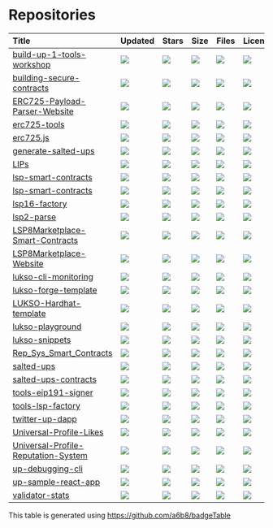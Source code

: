 # Repositories

| Title | Updated | Stars | Size | Files | License |
| :-- | :-- | :-- | :-- | :-- | :-- |
| [build-up-1-tools-workshop](https://github.com/Hugoo/build-up-1-tools-workshop) | <a href="https://api.github.com/repos/Hugoo/build-up-1-tools-workshop"><img src="https://img.shields.io/github/last-commit/Hugoo/build-up-1-tools-workshop?color=0E1116&logo=F3A966&logoColor=F3A966&style=flat&label="></a> | <a href="https://github.com/Hugoo/build-up-1-tools-workshop/stargazers"><img src="https://img.shields.io/github/stars/Hugoo/build-up-1-tools-workshop?color=0E1116&logo=F3A966&logoColor=F3A966&style=flat&label="></a> | <a href="https://github.com/Hugoo/build-up-1-tools-workshop"><img src="https://img.shields.io/github/repo-size/Hugoo/build-up-1-tools-workshop?color=0E1116&logo=F3A966&logoColor=F3A966&style=flat&label="></a> | <a href="https://github.com/Hugoo/build-up-1-tools-workshop"><img src="https://img.shields.io/github/directory-file-count/Hugoo/build-up-1-tools-workshop?color=0E1116&logo=F3A966&logoColor=F3A966&style=flat&label="></a> | <a href="https://github.com/Hugoo/build-up-1-tools-workshop/blob/main/LICENSE"><img src="https://img.shields.io/github/license/Hugoo/build-up-1-tools-workshop?color=0E1116&logo=F3A966&logoColor=F3A966&style=flat&label="></a> |
| [building-secure-contracts](https://github.com/skimaharvey/building-secure-contracts) | <a href="https://api.github.com/repos/skimaharvey/building-secure-contracts"><img src="https://img.shields.io/github/last-commit/skimaharvey/building-secure-contracts?color=0E1116&logo=F3A966&logoColor=F3A966&style=flat&label="></a> | <a href="https://github.com/skimaharvey/building-secure-contracts/stargazers"><img src="https://img.shields.io/github/stars/skimaharvey/building-secure-contracts?color=0E1116&logo=F3A966&logoColor=F3A966&style=flat&label="></a> | <a href="https://github.com/skimaharvey/building-secure-contracts"><img src="https://img.shields.io/github/repo-size/skimaharvey/building-secure-contracts?color=0E1116&logo=F3A966&logoColor=F3A966&style=flat&label="></a> | <a href="https://github.com/skimaharvey/building-secure-contracts"><img src="https://img.shields.io/github/directory-file-count/skimaharvey/building-secure-contracts?color=0E1116&logo=F3A966&logoColor=F3A966&style=flat&label="></a> | <a href="https://github.com/skimaharvey/building-secure-contracts/blob/main/LICENSE"><img src="https://img.shields.io/github/license/skimaharvey/building-secure-contracts?color=0E1116&logo=F3A966&logoColor=F3A966&style=flat&label="></a> |
| [ERC725-Payload-Parser-Website](https://github.com/CJ42/ERC725-Payload-Parser-Website) | <a href="https://api.github.com/repos/CJ42/ERC725-Payload-Parser-Website"><img src="https://img.shields.io/github/last-commit/CJ42/ERC725-Payload-Parser-Website?color=0E1116&logo=F3A966&logoColor=F3A966&style=flat&label="></a> | <a href="https://github.com/CJ42/ERC725-Payload-Parser-Website/stargazers"><img src="https://img.shields.io/github/stars/CJ42/ERC725-Payload-Parser-Website?color=0E1116&logo=F3A966&logoColor=F3A966&style=flat&label="></a> | <a href="https://github.com/CJ42/ERC725-Payload-Parser-Website"><img src="https://img.shields.io/github/repo-size/CJ42/ERC725-Payload-Parser-Website?color=0E1116&logo=F3A966&logoColor=F3A966&style=flat&label="></a> | <a href="https://github.com/CJ42/ERC725-Payload-Parser-Website"><img src="https://img.shields.io/github/directory-file-count/CJ42/ERC725-Payload-Parser-Website?color=0E1116&logo=F3A966&logoColor=F3A966&style=flat&label="></a> | <a href="https://github.com/CJ42/ERC725-Payload-Parser-Website/blob/main/LICENSE"><img src="https://img.shields.io/github/license/CJ42/ERC725-Payload-Parser-Website?color=0E1116&logo=F3A966&logoColor=F3A966&style=flat&label="></a> |
| [erc725-tools](https://github.com/Hugoo/erc725-tools) | <a href="https://api.github.com/repos/Hugoo/erc725-tools"><img src="https://img.shields.io/github/last-commit/Hugoo/erc725-tools?color=0E1116&logo=F3A966&logoColor=F3A966&style=flat&label="></a> | <a href="https://github.com/Hugoo/erc725-tools/stargazers"><img src="https://img.shields.io/github/stars/Hugoo/erc725-tools?color=0E1116&logo=F3A966&logoColor=F3A966&style=flat&label="></a> | <a href="https://github.com/Hugoo/erc725-tools"><img src="https://img.shields.io/github/repo-size/Hugoo/erc725-tools?color=0E1116&logo=F3A966&logoColor=F3A966&style=flat&label="></a> | <a href="https://github.com/Hugoo/erc725-tools"><img src="https://img.shields.io/github/directory-file-count/Hugoo/erc725-tools?color=0E1116&logo=F3A966&logoColor=F3A966&style=flat&label="></a> | <a href="https://github.com/Hugoo/erc725-tools/blob/main/LICENSE"><img src="https://img.shields.io/github/license/Hugoo/erc725-tools?color=0E1116&logo=F3A966&logoColor=F3A966&style=flat&label="></a> |
| [erc725.js](https://github.com/ERC725Alliance/erc725.js) | <a href="https://api.github.com/repos/ERC725Alliance/erc725.js"><img src="https://img.shields.io/github/last-commit/ERC725Alliance/erc725.js?color=0E1116&logo=F3A966&logoColor=F3A966&style=flat&label="></a> | <a href="https://github.com/ERC725Alliance/erc725.js/stargazers"><img src="https://img.shields.io/github/stars/ERC725Alliance/erc725.js?color=0E1116&logo=F3A966&logoColor=F3A966&style=flat&label="></a> | <a href="https://github.com/ERC725Alliance/erc725.js"><img src="https://img.shields.io/github/repo-size/ERC725Alliance/erc725.js?color=0E1116&logo=F3A966&logoColor=F3A966&style=flat&label="></a> | <a href="https://github.com/ERC725Alliance/erc725.js"><img src="https://img.shields.io/github/directory-file-count/ERC725Alliance/erc725.js?color=0E1116&logo=F3A966&logoColor=F3A966&style=flat&label="></a> | <a href="https://github.com/ERC725Alliance/erc725.js/blob/main/LICENSE"><img src="https://img.shields.io/github/license/ERC725Alliance/erc725.js?color=0E1116&logo=F3A966&logoColor=F3A966&style=flat&label="></a> |
| [generate-salted-ups](https://github.com/b00ste/generate-salted-ups) | <a href="https://api.github.com/repos/b00ste/generate-salted-ups"><img src="https://img.shields.io/github/last-commit/b00ste/generate-salted-ups?color=0E1116&logo=F3A966&logoColor=F3A966&style=flat&label="></a> | <a href="https://github.com/b00ste/generate-salted-ups/stargazers"><img src="https://img.shields.io/github/stars/b00ste/generate-salted-ups?color=0E1116&logo=F3A966&logoColor=F3A966&style=flat&label="></a> | <a href="https://github.com/b00ste/generate-salted-ups"><img src="https://img.shields.io/github/repo-size/b00ste/generate-salted-ups?color=0E1116&logo=F3A966&logoColor=F3A966&style=flat&label="></a> | <a href="https://github.com/b00ste/generate-salted-ups"><img src="https://img.shields.io/github/directory-file-count/b00ste/generate-salted-ups?color=0E1116&logo=F3A966&logoColor=F3A966&style=flat&label="></a> | <a href="https://github.com/b00ste/generate-salted-ups/blob/main/LICENSE"><img src="https://img.shields.io/github/license/b00ste/generate-salted-ups?color=0E1116&logo=F3A966&logoColor=F3A966&style=flat&label="></a> |
| [LIPs](https://github.com/lukso-network/LIPs) | <a href="https://api.github.com/repos/lukso-network/LIPs"><img src="https://img.shields.io/github/last-commit/lukso-network/LIPs?color=0E1116&logo=F3A966&logoColor=F3A966&style=flat&label="></a> | <a href="https://github.com/lukso-network/LIPs/stargazers"><img src="https://img.shields.io/github/stars/lukso-network/LIPs?color=0E1116&logo=F3A966&logoColor=F3A966&style=flat&label="></a> | <a href="https://github.com/lukso-network/LIPs"><img src="https://img.shields.io/github/repo-size/lukso-network/LIPs?color=0E1116&logo=F3A966&logoColor=F3A966&style=flat&label="></a> | <a href="https://github.com/lukso-network/LIPs"><img src="https://img.shields.io/github/directory-file-count/lukso-network/LIPs?color=0E1116&logo=F3A966&logoColor=F3A966&style=flat&label="></a> | <a href="https://github.com/lukso-network/LIPs/blob/main/LICENSE"><img src="https://img.shields.io/github/license/lukso-network/LIPs?color=0E1116&logo=F3A966&logoColor=F3A966&style=flat&label="></a> |
| [lsp-smart-contracts](https://github.com/lukso-network/lsp-smart-contracts) | <a href="https://api.github.com/repos/lukso-network/lsp-smart-contracts"><img src="https://img.shields.io/github/last-commit/lukso-network/lsp-smart-contracts?color=0E1116&logo=F3A966&logoColor=F3A966&style=flat&label="></a> | <a href="https://github.com/lukso-network/lsp-smart-contracts/stargazers"><img src="https://img.shields.io/github/stars/lukso-network/lsp-smart-contracts?color=0E1116&logo=F3A966&logoColor=F3A966&style=flat&label="></a> | <a href="https://github.com/lukso-network/lsp-smart-contracts"><img src="https://img.shields.io/github/repo-size/lukso-network/lsp-smart-contracts?color=0E1116&logo=F3A966&logoColor=F3A966&style=flat&label="></a> | <a href="https://github.com/lukso-network/lsp-smart-contracts"><img src="https://img.shields.io/github/directory-file-count/lukso-network/lsp-smart-contracts?color=0E1116&logo=F3A966&logoColor=F3A966&style=flat&label="></a> | <a href="https://github.com/lukso-network/lsp-smart-contracts/blob/main/LICENSE"><img src="https://img.shields.io/github/license/lukso-network/lsp-smart-contracts?color=0E1116&logo=F3A966&logoColor=F3A966&style=flat&label="></a> |
| [lsp-smart-contracts](https://github.com/skimaharvey/lsp-smart-contracts) | <a href="https://api.github.com/repos/skimaharvey/lsp-smart-contracts"><img src="https://img.shields.io/github/last-commit/skimaharvey/lsp-smart-contracts?color=0E1116&logo=F3A966&logoColor=F3A966&style=flat&label="></a> | <a href="https://github.com/skimaharvey/lsp-smart-contracts/stargazers"><img src="https://img.shields.io/github/stars/skimaharvey/lsp-smart-contracts?color=0E1116&logo=F3A966&logoColor=F3A966&style=flat&label="></a> | <a href="https://github.com/skimaharvey/lsp-smart-contracts"><img src="https://img.shields.io/github/repo-size/skimaharvey/lsp-smart-contracts?color=0E1116&logo=F3A966&logoColor=F3A966&style=flat&label="></a> | <a href="https://github.com/skimaharvey/lsp-smart-contracts"><img src="https://img.shields.io/github/directory-file-count/skimaharvey/lsp-smart-contracts?color=0E1116&logo=F3A966&logoColor=F3A966&style=flat&label="></a> | <a href="https://github.com/skimaharvey/lsp-smart-contracts/blob/main/LICENSE"><img src="https://img.shields.io/github/license/skimaharvey/lsp-smart-contracts?color=0E1116&logo=F3A966&logoColor=F3A966&style=flat&label="></a> |
| [lsp16-factory](https://github.com/skimaharvey/lsp16-factory) | <a href="https://api.github.com/repos/skimaharvey/lsp16-factory"><img src="https://img.shields.io/github/last-commit/skimaharvey/lsp16-factory?color=0E1116&logo=F3A966&logoColor=F3A966&style=flat&label="></a> | <a href="https://github.com/skimaharvey/lsp16-factory/stargazers"><img src="https://img.shields.io/github/stars/skimaharvey/lsp16-factory?color=0E1116&logo=F3A966&logoColor=F3A966&style=flat&label="></a> | <a href="https://github.com/skimaharvey/lsp16-factory"><img src="https://img.shields.io/github/repo-size/skimaharvey/lsp16-factory?color=0E1116&logo=F3A966&logoColor=F3A966&style=flat&label="></a> | <a href="https://github.com/skimaharvey/lsp16-factory"><img src="https://img.shields.io/github/directory-file-count/skimaharvey/lsp16-factory?color=0E1116&logo=F3A966&logoColor=F3A966&style=flat&label="></a> | <a href="https://github.com/skimaharvey/lsp16-factory/blob/main/LICENSE"><img src="https://img.shields.io/github/license/skimaharvey/lsp16-factory?color=0E1116&logo=F3A966&logoColor=F3A966&style=flat&label="></a> |
| [lsp2-parse](https://github.com/Hugoo/lsp2-parse) | <a href="https://api.github.com/repos/Hugoo/lsp2-parse"><img src="https://img.shields.io/github/last-commit/Hugoo/lsp2-parse?color=0E1116&logo=F3A966&logoColor=F3A966&style=flat&label="></a> | <a href="https://github.com/Hugoo/lsp2-parse/stargazers"><img src="https://img.shields.io/github/stars/Hugoo/lsp2-parse?color=0E1116&logo=F3A966&logoColor=F3A966&style=flat&label="></a> | <a href="https://github.com/Hugoo/lsp2-parse"><img src="https://img.shields.io/github/repo-size/Hugoo/lsp2-parse?color=0E1116&logo=F3A966&logoColor=F3A966&style=flat&label="></a> | <a href="https://github.com/Hugoo/lsp2-parse"><img src="https://img.shields.io/github/directory-file-count/Hugoo/lsp2-parse?color=0E1116&logo=F3A966&logoColor=F3A966&style=flat&label="></a> | <a href="https://github.com/Hugoo/lsp2-parse/blob/main/LICENSE"><img src="https://img.shields.io/github/license/Hugoo/lsp2-parse?color=0E1116&logo=F3A966&logoColor=F3A966&style=flat&label="></a> |
| [LSP8Marketplace-Smart-Contracts](https://github.com/b00ste/LSP8Marketplace-Smart-Contracts) | <a href="https://api.github.com/repos/b00ste/LSP8Marketplace-Smart-Contracts"><img src="https://img.shields.io/github/last-commit/b00ste/LSP8Marketplace-Smart-Contracts?color=0E1116&logo=F3A966&logoColor=F3A966&style=flat&label="></a> | <a href="https://github.com/b00ste/LSP8Marketplace-Smart-Contracts/stargazers"><img src="https://img.shields.io/github/stars/b00ste/LSP8Marketplace-Smart-Contracts?color=0E1116&logo=F3A966&logoColor=F3A966&style=flat&label="></a> | <a href="https://github.com/b00ste/LSP8Marketplace-Smart-Contracts"><img src="https://img.shields.io/github/repo-size/b00ste/LSP8Marketplace-Smart-Contracts?color=0E1116&logo=F3A966&logoColor=F3A966&style=flat&label="></a> | <a href="https://github.com/b00ste/LSP8Marketplace-Smart-Contracts"><img src="https://img.shields.io/github/directory-file-count/b00ste/LSP8Marketplace-Smart-Contracts?color=0E1116&logo=F3A966&logoColor=F3A966&style=flat&label="></a> | <a href="https://github.com/b00ste/LSP8Marketplace-Smart-Contracts/blob/main/LICENSE"><img src="https://img.shields.io/github/license/b00ste/LSP8Marketplace-Smart-Contracts?color=0E1116&logo=F3A966&logoColor=F3A966&style=flat&label="></a> |
| [LSP8Marketplace-Website](https://github.com/b00ste/LSP8Marketplace-Website) | <a href="https://api.github.com/repos/b00ste/LSP8Marketplace-Website"><img src="https://img.shields.io/github/last-commit/b00ste/LSP8Marketplace-Website?color=0E1116&logo=F3A966&logoColor=F3A966&style=flat&label="></a> | <a href="https://github.com/b00ste/LSP8Marketplace-Website/stargazers"><img src="https://img.shields.io/github/stars/b00ste/LSP8Marketplace-Website?color=0E1116&logo=F3A966&logoColor=F3A966&style=flat&label="></a> | <a href="https://github.com/b00ste/LSP8Marketplace-Website"><img src="https://img.shields.io/github/repo-size/b00ste/LSP8Marketplace-Website?color=0E1116&logo=F3A966&logoColor=F3A966&style=flat&label="></a> | <a href="https://github.com/b00ste/LSP8Marketplace-Website"><img src="https://img.shields.io/github/directory-file-count/b00ste/LSP8Marketplace-Website?color=0E1116&logo=F3A966&logoColor=F3A966&style=flat&label="></a> | <a href="https://github.com/b00ste/LSP8Marketplace-Website/blob/main/LICENSE"><img src="https://img.shields.io/github/license/b00ste/LSP8Marketplace-Website?color=0E1116&logo=F3A966&logoColor=F3A966&style=flat&label="></a> |
| [lukso-cli-monitoring](https://github.com/Hugoo/lukso-cli-monitoring) | <a href="https://api.github.com/repos/Hugoo/lukso-cli-monitoring"><img src="https://img.shields.io/github/last-commit/Hugoo/lukso-cli-monitoring?color=0E1116&logo=F3A966&logoColor=F3A966&style=flat&label="></a> | <a href="https://github.com/Hugoo/lukso-cli-monitoring/stargazers"><img src="https://img.shields.io/github/stars/Hugoo/lukso-cli-monitoring?color=0E1116&logo=F3A966&logoColor=F3A966&style=flat&label="></a> | <a href="https://github.com/Hugoo/lukso-cli-monitoring"><img src="https://img.shields.io/github/repo-size/Hugoo/lukso-cli-monitoring?color=0E1116&logo=F3A966&logoColor=F3A966&style=flat&label="></a> | <a href="https://github.com/Hugoo/lukso-cli-monitoring"><img src="https://img.shields.io/github/directory-file-count/Hugoo/lukso-cli-monitoring?color=0E1116&logo=F3A966&logoColor=F3A966&style=flat&label="></a> | <a href="https://github.com/Hugoo/lukso-cli-monitoring/blob/main/LICENSE"><img src="https://img.shields.io/github/license/Hugoo/lukso-cli-monitoring?color=0E1116&logo=F3A966&logoColor=F3A966&style=flat&label="></a> |
| [lukso-forge-template](https://github.com/CJ42/lukso-forge-template) | <a href="https://api.github.com/repos/CJ42/lukso-forge-template"><img src="https://img.shields.io/github/last-commit/CJ42/lukso-forge-template?color=0E1116&logo=F3A966&logoColor=F3A966&style=flat&label="></a> | <a href="https://github.com/CJ42/lukso-forge-template/stargazers"><img src="https://img.shields.io/github/stars/CJ42/lukso-forge-template?color=0E1116&logo=F3A966&logoColor=F3A966&style=flat&label="></a> | <a href="https://github.com/CJ42/lukso-forge-template"><img src="https://img.shields.io/github/repo-size/CJ42/lukso-forge-template?color=0E1116&logo=F3A966&logoColor=F3A966&style=flat&label="></a> | <a href="https://github.com/CJ42/lukso-forge-template"><img src="https://img.shields.io/github/directory-file-count/CJ42/lukso-forge-template?color=0E1116&logo=F3A966&logoColor=F3A966&style=flat&label="></a> | <a href="https://github.com/CJ42/lukso-forge-template/blob/main/LICENSE"><img src="https://img.shields.io/github/license/CJ42/lukso-forge-template?color=0E1116&logo=F3A966&logoColor=F3A966&style=flat&label="></a> |
| [LUKSO-Hardhat-template](https://github.com/CJ42/LUKSO-Hardhat-template) | <a href="https://api.github.com/repos/CJ42/LUKSO-Hardhat-template"><img src="https://img.shields.io/github/last-commit/CJ42/LUKSO-Hardhat-template?color=0E1116&logo=F3A966&logoColor=F3A966&style=flat&label="></a> | <a href="https://github.com/CJ42/LUKSO-Hardhat-template/stargazers"><img src="https://img.shields.io/github/stars/CJ42/LUKSO-Hardhat-template?color=0E1116&logo=F3A966&logoColor=F3A966&style=flat&label="></a> | <a href="https://github.com/CJ42/LUKSO-Hardhat-template"><img src="https://img.shields.io/github/repo-size/CJ42/LUKSO-Hardhat-template?color=0E1116&logo=F3A966&logoColor=F3A966&style=flat&label="></a> | <a href="https://github.com/CJ42/LUKSO-Hardhat-template"><img src="https://img.shields.io/github/directory-file-count/CJ42/LUKSO-Hardhat-template?color=0E1116&logo=F3A966&logoColor=F3A966&style=flat&label="></a> | <a href="https://github.com/CJ42/LUKSO-Hardhat-template/blob/main/LICENSE"><img src="https://img.shields.io/github/license/CJ42/LUKSO-Hardhat-template?color=0E1116&logo=F3A966&logoColor=F3A966&style=flat&label="></a> |
| [lukso-playground](https://github.com/skimaharvey/lukso-playground) | <a href="https://api.github.com/repos/skimaharvey/lukso-playground"><img src="https://img.shields.io/github/last-commit/skimaharvey/lukso-playground?color=0E1116&logo=F3A966&logoColor=F3A966&style=flat&label="></a> | <a href="https://github.com/skimaharvey/lukso-playground/stargazers"><img src="https://img.shields.io/github/stars/skimaharvey/lukso-playground?color=0E1116&logo=F3A966&logoColor=F3A966&style=flat&label="></a> | <a href="https://github.com/skimaharvey/lukso-playground"><img src="https://img.shields.io/github/repo-size/skimaharvey/lukso-playground?color=0E1116&logo=F3A966&logoColor=F3A966&style=flat&label="></a> | <a href="https://github.com/skimaharvey/lukso-playground"><img src="https://img.shields.io/github/directory-file-count/skimaharvey/lukso-playground?color=0E1116&logo=F3A966&logoColor=F3A966&style=flat&label="></a> | <a href="https://github.com/skimaharvey/lukso-playground/blob/main/LICENSE"><img src="https://img.shields.io/github/license/skimaharvey/lukso-playground?color=0E1116&logo=F3A966&logoColor=F3A966&style=flat&label="></a> |
| [lukso-snippets](https://github.com/Hugoo/lukso-snippets) | <a href="https://api.github.com/repos/Hugoo/lukso-snippets"><img src="https://img.shields.io/github/last-commit/Hugoo/lukso-snippets?color=0E1116&logo=F3A966&logoColor=F3A966&style=flat&label="></a> | <a href="https://github.com/Hugoo/lukso-snippets/stargazers"><img src="https://img.shields.io/github/stars/Hugoo/lukso-snippets?color=0E1116&logo=F3A966&logoColor=F3A966&style=flat&label="></a> | <a href="https://github.com/Hugoo/lukso-snippets"><img src="https://img.shields.io/github/repo-size/Hugoo/lukso-snippets?color=0E1116&logo=F3A966&logoColor=F3A966&style=flat&label="></a> | <a href="https://github.com/Hugoo/lukso-snippets"><img src="https://img.shields.io/github/directory-file-count/Hugoo/lukso-snippets?color=0E1116&logo=F3A966&logoColor=F3A966&style=flat&label="></a> | <a href="https://github.com/Hugoo/lukso-snippets/blob/main/LICENSE"><img src="https://img.shields.io/github/license/Hugoo/lukso-snippets?color=0E1116&logo=F3A966&logoColor=F3A966&style=flat&label="></a> |
| [Rep_Sys_Smart_Contracts](https://github.com/b00ste/Rep_Sys_Smart_Contracts) | <a href="https://api.github.com/repos/b00ste/Rep_Sys_Smart_Contracts"><img src="https://img.shields.io/github/last-commit/b00ste/Rep_Sys_Smart_Contracts?color=0E1116&logo=F3A966&logoColor=F3A966&style=flat&label="></a> | <a href="https://github.com/b00ste/Rep_Sys_Smart_Contracts/stargazers"><img src="https://img.shields.io/github/stars/b00ste/Rep_Sys_Smart_Contracts?color=0E1116&logo=F3A966&logoColor=F3A966&style=flat&label="></a> | <a href="https://github.com/b00ste/Rep_Sys_Smart_Contracts"><img src="https://img.shields.io/github/repo-size/b00ste/Rep_Sys_Smart_Contracts?color=0E1116&logo=F3A966&logoColor=F3A966&style=flat&label="></a> | <a href="https://github.com/b00ste/Rep_Sys_Smart_Contracts"><img src="https://img.shields.io/github/directory-file-count/b00ste/Rep_Sys_Smart_Contracts?color=0E1116&logo=F3A966&logoColor=F3A966&style=flat&label="></a> | <a href="https://github.com/b00ste/Rep_Sys_Smart_Contracts/blob/main/LICENSE"><img src="https://img.shields.io/github/license/b00ste/Rep_Sys_Smart_Contracts?color=0E1116&logo=F3A966&logoColor=F3A966&style=flat&label="></a> |
| [salted-ups](https://github.com/b00ste/salted-ups) | <a href="https://api.github.com/repos/b00ste/salted-ups"><img src="https://img.shields.io/github/last-commit/b00ste/salted-ups?color=0E1116&logo=F3A966&logoColor=F3A966&style=flat&label="></a> | <a href="https://github.com/b00ste/salted-ups/stargazers"><img src="https://img.shields.io/github/stars/b00ste/salted-ups?color=0E1116&logo=F3A966&logoColor=F3A966&style=flat&label="></a> | <a href="https://github.com/b00ste/salted-ups"><img src="https://img.shields.io/github/repo-size/b00ste/salted-ups?color=0E1116&logo=F3A966&logoColor=F3A966&style=flat&label="></a> | <a href="https://github.com/b00ste/salted-ups"><img src="https://img.shields.io/github/directory-file-count/b00ste/salted-ups?color=0E1116&logo=F3A966&logoColor=F3A966&style=flat&label="></a> | <a href="https://github.com/b00ste/salted-ups/blob/main/LICENSE"><img src="https://img.shields.io/github/license/b00ste/salted-ups?color=0E1116&logo=F3A966&logoColor=F3A966&style=flat&label="></a> |
| [salted-ups-contracts](https://github.com/b00ste/salted-ups-contracts) | <a href="https://api.github.com/repos/b00ste/salted-ups-contracts"><img src="https://img.shields.io/github/last-commit/b00ste/salted-ups-contracts?color=0E1116&logo=F3A966&logoColor=F3A966&style=flat&label="></a> | <a href="https://github.com/b00ste/salted-ups-contracts/stargazers"><img src="https://img.shields.io/github/stars/b00ste/salted-ups-contracts?color=0E1116&logo=F3A966&logoColor=F3A966&style=flat&label="></a> | <a href="https://github.com/b00ste/salted-ups-contracts"><img src="https://img.shields.io/github/repo-size/b00ste/salted-ups-contracts?color=0E1116&logo=F3A966&logoColor=F3A966&style=flat&label="></a> | <a href="https://github.com/b00ste/salted-ups-contracts"><img src="https://img.shields.io/github/directory-file-count/b00ste/salted-ups-contracts?color=0E1116&logo=F3A966&logoColor=F3A966&style=flat&label="></a> | <a href="https://github.com/b00ste/salted-ups-contracts/blob/main/LICENSE"><img src="https://img.shields.io/github/license/b00ste/salted-ups-contracts?color=0E1116&logo=F3A966&logoColor=F3A966&style=flat&label="></a> |
| [tools-eip191-signer](https://github.com/lukso-network/tools-eip191-signer) | <a href="https://api.github.com/repos/lukso-network/tools-eip191-signer"><img src="https://img.shields.io/github/last-commit/lukso-network/tools-eip191-signer?color=0E1116&logo=F3A966&logoColor=F3A966&style=flat&label="></a> | <a href="https://github.com/lukso-network/tools-eip191-signer/stargazers"><img src="https://img.shields.io/github/stars/lukso-network/tools-eip191-signer?color=0E1116&logo=F3A966&logoColor=F3A966&style=flat&label="></a> | <a href="https://github.com/lukso-network/tools-eip191-signer"><img src="https://img.shields.io/github/repo-size/lukso-network/tools-eip191-signer?color=0E1116&logo=F3A966&logoColor=F3A966&style=flat&label="></a> | <a href="https://github.com/lukso-network/tools-eip191-signer"><img src="https://img.shields.io/github/directory-file-count/lukso-network/tools-eip191-signer?color=0E1116&logo=F3A966&logoColor=F3A966&style=flat&label="></a> | <a href="https://github.com/lukso-network/tools-eip191-signer/blob/main/LICENSE"><img src="https://img.shields.io/github/license/lukso-network/tools-eip191-signer?color=0E1116&logo=F3A966&logoColor=F3A966&style=flat&label="></a> |
| [tools-lsp-factory](https://github.com/lukso-network/tools-lsp-factory) | <a href="https://api.github.com/repos/lukso-network/tools-lsp-factory"><img src="https://img.shields.io/github/last-commit/lukso-network/tools-lsp-factory?color=0E1116&logo=F3A966&logoColor=F3A966&style=flat&label="></a> | <a href="https://github.com/lukso-network/tools-lsp-factory/stargazers"><img src="https://img.shields.io/github/stars/lukso-network/tools-lsp-factory?color=0E1116&logo=F3A966&logoColor=F3A966&style=flat&label="></a> | <a href="https://github.com/lukso-network/tools-lsp-factory"><img src="https://img.shields.io/github/repo-size/lukso-network/tools-lsp-factory?color=0E1116&logo=F3A966&logoColor=F3A966&style=flat&label="></a> | <a href="https://github.com/lukso-network/tools-lsp-factory"><img src="https://img.shields.io/github/directory-file-count/lukso-network/tools-lsp-factory?color=0E1116&logo=F3A966&logoColor=F3A966&style=flat&label="></a> | <a href="https://github.com/lukso-network/tools-lsp-factory/blob/main/LICENSE"><img src="https://img.shields.io/github/license/lukso-network/tools-lsp-factory?color=0E1116&logo=F3A966&logoColor=F3A966&style=flat&label="></a> |
| [twitter-up-dapp](https://github.com/CJ42/twitter-up-dapp) | <a href="https://api.github.com/repos/CJ42/twitter-up-dapp"><img src="https://img.shields.io/github/last-commit/CJ42/twitter-up-dapp?color=0E1116&logo=F3A966&logoColor=F3A966&style=flat&label="></a> | <a href="https://github.com/CJ42/twitter-up-dapp/stargazers"><img src="https://img.shields.io/github/stars/CJ42/twitter-up-dapp?color=0E1116&logo=F3A966&logoColor=F3A966&style=flat&label="></a> | <a href="https://github.com/CJ42/twitter-up-dapp"><img src="https://img.shields.io/github/repo-size/CJ42/twitter-up-dapp?color=0E1116&logo=F3A966&logoColor=F3A966&style=flat&label="></a> | <a href="https://github.com/CJ42/twitter-up-dapp"><img src="https://img.shields.io/github/directory-file-count/CJ42/twitter-up-dapp?color=0E1116&logo=F3A966&logoColor=F3A966&style=flat&label="></a> | <a href="https://github.com/CJ42/twitter-up-dapp/blob/main/LICENSE"><img src="https://img.shields.io/github/license/CJ42/twitter-up-dapp?color=0E1116&logo=F3A966&logoColor=F3A966&style=flat&label="></a> |
| [Universal-Profile-Likes](https://github.com/b00ste/Universal-Profile-Likes) | <a href="https://api.github.com/repos/b00ste/Universal-Profile-Likes"><img src="https://img.shields.io/github/last-commit/b00ste/Universal-Profile-Likes?color=0E1116&logo=F3A966&logoColor=F3A966&style=flat&label="></a> | <a href="https://github.com/b00ste/Universal-Profile-Likes/stargazers"><img src="https://img.shields.io/github/stars/b00ste/Universal-Profile-Likes?color=0E1116&logo=F3A966&logoColor=F3A966&style=flat&label="></a> | <a href="https://github.com/b00ste/Universal-Profile-Likes"><img src="https://img.shields.io/github/repo-size/b00ste/Universal-Profile-Likes?color=0E1116&logo=F3A966&logoColor=F3A966&style=flat&label="></a> | <a href="https://github.com/b00ste/Universal-Profile-Likes"><img src="https://img.shields.io/github/directory-file-count/b00ste/Universal-Profile-Likes?color=0E1116&logo=F3A966&logoColor=F3A966&style=flat&label="></a> | <a href="https://github.com/b00ste/Universal-Profile-Likes/blob/main/LICENSE"><img src="https://img.shields.io/github/license/b00ste/Universal-Profile-Likes?color=0E1116&logo=F3A966&logoColor=F3A966&style=flat&label="></a> |
| [Universal-Profile-Reputation-System](https://github.com/b00ste/Universal-Profile-Reputation-System) | <a href="https://api.github.com/repos/b00ste/Universal-Profile-Reputation-System"><img src="https://img.shields.io/github/last-commit/b00ste/Universal-Profile-Reputation-System?color=0E1116&logo=F3A966&logoColor=F3A966&style=flat&label="></a> | <a href="https://github.com/b00ste/Universal-Profile-Reputation-System/stargazers"><img src="https://img.shields.io/github/stars/b00ste/Universal-Profile-Reputation-System?color=0E1116&logo=F3A966&logoColor=F3A966&style=flat&label="></a> | <a href="https://github.com/b00ste/Universal-Profile-Reputation-System"><img src="https://img.shields.io/github/repo-size/b00ste/Universal-Profile-Reputation-System?color=0E1116&logo=F3A966&logoColor=F3A966&style=flat&label="></a> | <a href="https://github.com/b00ste/Universal-Profile-Reputation-System"><img src="https://img.shields.io/github/directory-file-count/b00ste/Universal-Profile-Reputation-System?color=0E1116&logo=F3A966&logoColor=F3A966&style=flat&label="></a> | <a href="https://github.com/b00ste/Universal-Profile-Reputation-System/blob/main/LICENSE"><img src="https://img.shields.io/github/license/b00ste/Universal-Profile-Reputation-System?color=0E1116&logo=F3A966&logoColor=F3A966&style=flat&label="></a> |
| [up-debugging-cli](https://github.com/b00ste/up-debugging-cli) | <a href="https://api.github.com/repos/b00ste/up-debugging-cli"><img src="https://img.shields.io/github/last-commit/b00ste/up-debugging-cli?color=0E1116&logo=F3A966&logoColor=F3A966&style=flat&label="></a> | <a href="https://github.com/b00ste/up-debugging-cli/stargazers"><img src="https://img.shields.io/github/stars/b00ste/up-debugging-cli?color=0E1116&logo=F3A966&logoColor=F3A966&style=flat&label="></a> | <a href="https://github.com/b00ste/up-debugging-cli"><img src="https://img.shields.io/github/repo-size/b00ste/up-debugging-cli?color=0E1116&logo=F3A966&logoColor=F3A966&style=flat&label="></a> | <a href="https://github.com/b00ste/up-debugging-cli"><img src="https://img.shields.io/github/directory-file-count/b00ste/up-debugging-cli?color=0E1116&logo=F3A966&logoColor=F3A966&style=flat&label="></a> | <a href="https://github.com/b00ste/up-debugging-cli/blob/main/LICENSE"><img src="https://img.shields.io/github/license/b00ste/up-debugging-cli?color=0E1116&logo=F3A966&logoColor=F3A966&style=flat&label="></a> |
| [up-sample-react-app](https://github.com/Hugoo/up-sample-react-app) | <a href="https://api.github.com/repos/Hugoo/up-sample-react-app"><img src="https://img.shields.io/github/last-commit/Hugoo/up-sample-react-app?color=0E1116&logo=F3A966&logoColor=F3A966&style=flat&label="></a> | <a href="https://github.com/Hugoo/up-sample-react-app/stargazers"><img src="https://img.shields.io/github/stars/Hugoo/up-sample-react-app?color=0E1116&logo=F3A966&logoColor=F3A966&style=flat&label="></a> | <a href="https://github.com/Hugoo/up-sample-react-app"><img src="https://img.shields.io/github/repo-size/Hugoo/up-sample-react-app?color=0E1116&logo=F3A966&logoColor=F3A966&style=flat&label="></a> | <a href="https://github.com/Hugoo/up-sample-react-app"><img src="https://img.shields.io/github/directory-file-count/Hugoo/up-sample-react-app?color=0E1116&logo=F3A966&logoColor=F3A966&style=flat&label="></a> | <a href="https://github.com/Hugoo/up-sample-react-app/blob/main/LICENSE"><img src="https://img.shields.io/github/license/Hugoo/up-sample-react-app?color=0E1116&logo=F3A966&logoColor=F3A966&style=flat&label="></a> |
| [validator-stats](https://github.com/b00ste/validator-stats) | <a href="https://api.github.com/repos/b00ste/validator-stats"><img src="https://img.shields.io/github/last-commit/b00ste/validator-stats?color=0E1116&logo=F3A966&logoColor=F3A966&style=flat&label="></a> | <a href="https://github.com/b00ste/validator-stats/stargazers"><img src="https://img.shields.io/github/stars/b00ste/validator-stats?color=0E1116&logo=F3A966&logoColor=F3A966&style=flat&label="></a> | <a href="https://github.com/b00ste/validator-stats"><img src="https://img.shields.io/github/repo-size/b00ste/validator-stats?color=0E1116&logo=F3A966&logoColor=F3A966&style=flat&label="></a> | <a href="https://github.com/b00ste/validator-stats"><img src="https://img.shields.io/github/directory-file-count/b00ste/validator-stats?color=0E1116&logo=F3A966&logoColor=F3A966&style=flat&label="></a> | <a href="https://github.com/b00ste/validator-stats/blob/main/LICENSE"><img src="https://img.shields.io/github/license/b00ste/validator-stats?color=0E1116&logo=F3A966&logoColor=F3A966&style=flat&label="></a> |

This table is generated using https://github.com/a6b8/badgeTable